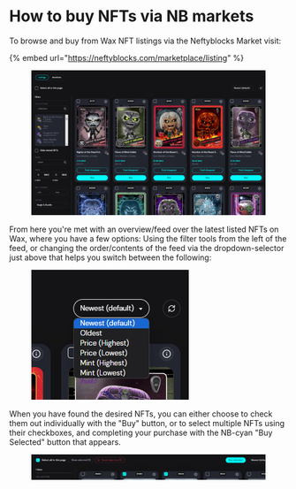 # How to buy NFTs via NB markets

To browse and buy from Wax NFT listings via the Neftyblocks Market visit:

{% embed url="https://neftyblocks.com/marketplace/listing" %}

<figure><img src="../../../.gitbook/assets/image (111).png" alt=""><figcaption></figcaption></figure>

From here you're met with an overview/feed over the latest listed NFTs on Wax, where you have a few options: Using the filter tools from the left of the feed, or changing the order/contents of the feed via the dropdown-selector just above that helps you switch between the following:

<figure><img src="../../../.gitbook/assets/image (112).png" alt=""><figcaption></figcaption></figure>

When you have found the desired NFTs, you can either choose to check them out individually with the "Buy" button, or to select multiple NFTs using their checkboxes, and completing your purchase with the NB-cyan "Buy Selected" button that appears.

<figure><img src="../../../.gitbook/assets/image (144).png" alt=""><figcaption></figcaption></figure>
